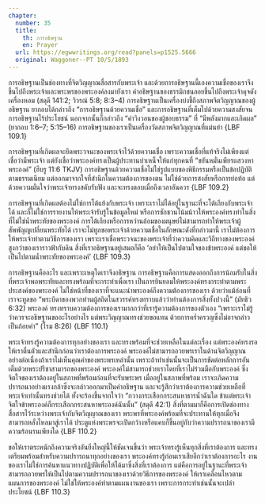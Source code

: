 ```yaml
---
chapter:
  number: 35
  title:
    th: การอธิษฐาน
    en: Prayer
  url: https://egwwritings.org/read?panels=p1525.5666
  original: Waggoner--PT 10/5/1893
---
```


การอธิษฐานเป็นช่องทางที่จิตวิญญาณสื่อสารกับพระเจ้า และด้วยการอธิษฐานนี้เองความเชื่อของเราจึงขึ้นไปถึงพระเจ้าและพระพรของพระองค์ลงมายังเรา คำอธิษฐานของธรรมิกชนลอยขึ้นไปถึงพระเจ้าดุจดังเครื่องหอม (สดุดี 141:2; วิวรณ์ 5:8; 8:3–4) การอธิษฐานเป็นเครื่องบ่งชี้ถึงสภาพจิตวิญญาณของผู้อธิษฐาน ยากอบได้กล่าวถึง “การอธิษฐานด้วยความเชื่อ” และการอธิษฐานที่เต็มไปด้วยความสงสัยจนการอธิษฐานไร้ประโยชน์ นอกจากนั้นก็กล่าวถึง “คำวิงวอนของผู้ชอบธรรม” ที่ “มีพลังมากและเกิดผล” (ยากอบ 1:6–7; 5:15–16) การอธิษฐานของเราเป็นเครื่องวัดสภาพจิตวิญญาณที่แม่นยำ {LBF 109.1}

การอธิษฐานที่เกิดผลจะยึดพระวจนะของพระเจ้าไว้ด้วยความเชื่อ เพราะความเชื่อที่แท้จริงไม่เพียงแต่เชื่อว่ามีพระเจ้า แต่ยังเชื่อว่าพระองค์ทรงเป็นผู้ประทานบำเหน็จให้แก่ทุกคนที่ “ขยันหมั่นเพียรแสวงหาพระองค์” (ฮีบรู 11:6 TKJV) การอธิษฐานด้วยความเชื่อไม่ใช่รูปแบบของพิธีกรรมหรือเป็นข้อปฏิบัติตามธรรมเนียม แต่ออกมาจากใจที่สำนึกในความต้องการของตน ไม่ใช่ด้วยการสงสัยหรือการย่อท้อ แต่ด้วยความมั่นใจว่าพระเจ้าทรงสดับรับฟัง และจะทรงตอบเมื่อถึงเวลาอันควร {LBF 109.2}

การอธิษฐานที่เกิดผลต้องไม่ใช่การโต้แย้งกับพระเจ้า เพราะเราไม่ได้อยู่ในฐานะที่จะโต้เถียงกับพระเจ้าได้ และก็ไม่ใช่การรายงานให้พระเจ้ารับรู้ในข้อมูลใหม่ หรือการชักชวนโน้มน้าวให้พระองค์ทรงทำในสิ่งที่ไม่ใช่น้ำพระทัยของพระองค์ การโต้เถียงหรือการหว่านล้อมของมนุษย์ไม่สามารถทำให้พระเจ้าผู้สัพพัญญูเปลี่ยนพระทัยได้ เราจะไม่ทูลขอพระเจ้าด้วยความเชื่อในลักษณะดังที่กล่าวมานี้ เราไม่ต้องการให้พระเจ้าทำตามวิธีการของเรา เพราะเราเชื่อพระวจนะของพระเจ้าที่ว่าความคิดและวิถีทางของพระองค์สูงกว่าของเราราวฟ้ากับดิน สิ่งที่เราอธิษฐานอยู่เสมอก็คือ ‘อย่าให้เป็นไปตามใจของข้าพระองค์ แต่ขอให้เป็นไปตามน้ำพระทัยของพระองค์’ {LBF 109.3}

การอธิษฐานคืออะไร และเพราะเหตุใดเราจึงอธิษฐาน การอธิษฐานคือการแสดงออกถึงการน้อมรับในสิ่งที่พระเจ้าพอพระทัยและทรงพร้อมที่จะกระทำเพื่อเรา เป็นการยินยอมให้พระองค์ทรงกระทำตามพระประสงค์ของพระองค์ ไม่ใช่หน้าที่ของเราที่จะแนะนำพระองค์ถึงความต้องการของเรา ด้วยว่าแม้ก่อนที่เราจะทูลขอ “พระบิดาของพวกท่านผู้สถิตในสวรรค์ทรงทราบแล้วว่าท่านต้องการสิ่งทั้งปวงนี้” (มัทธิว 6:32) พระองค์ ทรงทราบความต้องการของเรามากกว่าที่เรารู้ความต้องการของตัวเอง “เพราะเราไม่รู้ว่าควรจะอธิษฐานขออะไรอย่างไร แต่พระวิญญาณทรงช่วยขอแทน ด้วยการคร่ำครวญซึ่งไม่อาจกล่าวเป็นถ้อยคำ” (โรม 8:26) {LBF 110.1}

พระเจ้าทรงรู้ความต้องการทุกอย่างของเรา และทรงพร้อมที่จะช่วยเหลือในแต่ละเรื่อง แต่พระองค์ทรงรอให้เราตื่นตัวและสำนึกก่อนว่าเราต้องการพระองค์ พระองค์ไม่สามารถอวยพรเราในด้านจิตวิญญาณอย่างต่อเนื่องถ้าเราไม่เห็นคุณค่าของพระพรเหล่านั้น เพราะถ้าทำเช่นนั้นจะเป็นการขัดต่อหลักการอันเต็มด้วยพระปรีชาสามารถของพระองค์ พระองค์ไม่สามารถช่วยเราโดยที่เราไม่ร่วมมือกับพระองค์ ซึ่งจิตใจของเราต้องอยู่ในสภาพที่พร้อมก่อนที่จะรับพระพร เมื่ออยู่ในสภาพที่พร้อม เราจะเกิดความปรารถนาอย่างแรงกล้าซึ่งจะกล่าวออกมาเป็นคำอธิษฐาน และจะรู้สึกว่าเราต้องการความช่วยเหลือที่พระเจ้าเท่านั้นทรงช่วยได้ ทั้งจะร้องขึ้นจากใจว่า “กวางกระเสือกกระสนหาธารน้ำฉันใด ข้าแต่พระเจ้า จิตใจข้าพระองค์ก็กระเสือกกระสนหาพระองค์ฉันนั้น” (สดุดี 42:1) สิ่งที่ตามมาก็คือการเปิดช่องทางสื่อสารไว้ระหว่างพระเจ้ากับจิตวิญญาณของเรา พระพรที่พระองค์พร้อมที่จะประทานให้ทุกเมื่อจึงสามารถหลั่งไหลมาสู่เราได้ ประตูแห่งพระพรจะเปิดกว้างหรือแคบก็ขึ้นอยู่กับว่าความปรารถนาของเรามีความร้อนรนเพียงใด {LBF 110.2}

ขอให้เราตระหนักถึงความจริงอันยิ่งใหญ่นี้ให้ชัดเจนขึ้นว่า พระเจ้าทรงรู้เห็นทุกสิ่งที่เราต้องการ และทรงเตรียมพร้อมสำหรับความปรารถนาทุกอย่างของเรา พระองค์ทรงรู้ก่อนเราเสียอีกว่าเราต้องการอะไร งานของเราไม่ใช่การค้นหาแนวทางปฏิบัติเพื่อให้ได้มาซึ่งสิ่งที่เราต้องการ แต่คือการอยู่ในฐานะที่พระเจ้าสามารถอวยพรให้เป็นไปตามความปรารถนาของเราด้วยวิธีการของพระองค์ ให้เราเคลื่อนไหวตามแผนการของพระองค์ ไม่ใช่ให้พระองค์ทำตามแผนงานของเรา เพราะการกระทำเช่นนั้นจะเปล่าประโยชน์ {LBF 110.3}
